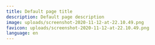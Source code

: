 ```yaml
---
title: Default page title
description: Default page description
image: uploads/screenshot-2020-11-12-at-22.10.49.png
favicon: uploads/screenshot-2020-11-12-at-22.10.49.png
language: en
---
```

